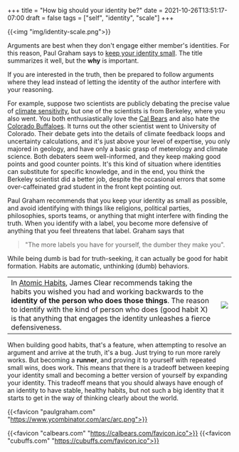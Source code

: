 +++
title = "How big should your identity be?"
date = 2021-10-26T13:51:17-07:00
draft = false
tags = ["self", "identity", "scale"]
+++

{{<img "img/identity-scale.png">}}


Arguments are best when they don't engage either member's identities. For this reason, Paul Graham says to [keep your identity small](http://paulgraham.com/identity.html).  The title summarizes it well, but the __why__ is important. 

If you are interested in the truth, then be prepared to follow arguments where they lead instead of letting the identity of the author interfere with your reasoning.

For example, suppose two scientists are publicly debating the precise value of [climate sensitivity](https://en.wikipedia.org/wiki/Climate_sensitivity), but one of the scientists is from Berkeley, where you also went. You both enthusiastically love the [Cal Bears](https://calbears.com/) and also hate the [Colorado Buffaloes](https://cubuffs.com/). It turns out the other scientist went to University of Colorado. Their debate gets into the details of climate feedback loops and uncertainty calculations, and it's just above your level of expertise, you only majored in geology, and have only a basic grasp of meterology and climate science. Both debaters seem well-informed, and they keep making good points and good counter points. It's this kind of situation where identities can substitute for specific knowledge, and in the end, you think the Berkeley scientist did a better job, despite the occasional errors that some over-caffeinated grad student in the front kept pointing out.

Paul Graham recommends that you keep your identity as small as possible, and avoid identifying with things like religions, political parties, philosophies, sports teams, or anything that might interfere with finding the truth. When you identify with a label, you become more defensive of anything that you feel threatens that label.
Graham says that
> "The more labels you have for yourself, the dumber they make you". 

While being dumb is bad for truth-seeking, it can actually be good for habit formation. Habits are automatic, unthinking (dumb) behaviors. 


<table><tr><td> In <a href="https://jamesclear.com/atomic-habits">Atomic Habits</a>, James Clear recommends taking the habits you wished you had and working backwards to the <b>identity of the person who does those things</b>. The reason to identify with the kind of person who does (good habit X) is that anything that engages the identity unleashes a fierce defensiveness. 

</td><td><a href="https://www.amazon.com/gp/product/0735211299"><img src="https://jamesclear.com/wp-content/uploads/2021/08/atomic-habits-dots.png"></a></td></tr></table>



When building good habits, that's a feature, when attempting to resolve an argument and arrive at the truth, it's a bug.
Just trying to run more rarely works. But becoming a __runner__, and proving it to yourself with repeated small wins, does work.
This means that there is a tradeoff between keeping your identity small and becoming a better version of yourself by expanding your identity.
This tradeoff means that you should always have enough of an identity to have stable, healthy habits, but not such a big identity that it starts to get in the way of thinking clearly about the world.


{{<favicon "paulgraham.com" "https://www.ycombinator.com/arc/arc.png">}}

{{<favicon "calbears.com" "https://calbears.com/favicon.ico">}}
{{<favicon "cubuffs.com" "https://cubuffs.com/favicon.ico">}}